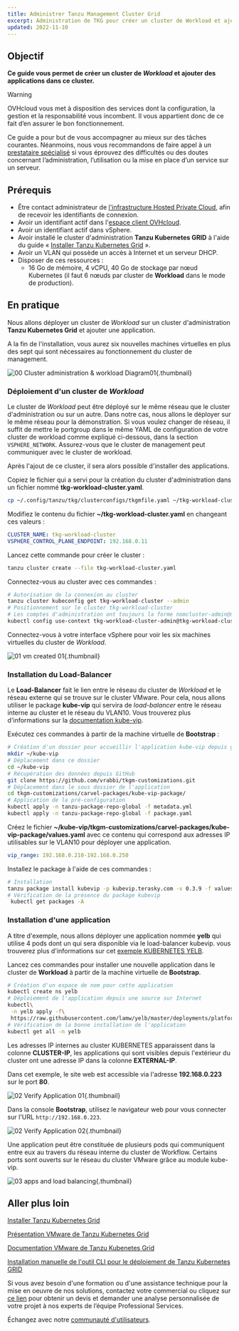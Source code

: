 ```yaml
---
title: Administrer Tanzu Management Cluster Grid
excerpt: Administration de TKG pour créer un cluster de Workload et ajouter des applications dans ce cluster
updated: 2022-11-10
---
```


## Objectif

**Ce guide vous permet de créer un cluster de *Workload* et ajouter des applications dans ce cluster.**

> [!warning]
> OVHcloud vous met à disposition des services dont la configuration, la gestion et la responsabilité vous incombent. Il vous appartient donc de ce fait d’en assurer le bon fonctionnement.
>
> Ce guide a pour but de vous accompagner au mieux sur des tâches courantes. Néanmoins, nous vous recommandons de faire appel à un [prestataire spécialisé](https://partner.ovhcloud.com/fr/) si vous éprouvez des difficultés ou des doutes concernant l’administration, l’utilisation ou la mise en place d’un service sur un serveur.
>

## Prérequis

- Être contact administrateur de [l'infrastructure Hosted Private Cloud](https://www.ovhcloud.com/fr-ca/enterprise/products/hosted-private-cloud/), afin de recevoir les identifiants de connexion.
- Avoir un identifiant actif dans l'[espace client OVHcloud](https://ca.ovh.com/auth/?action=gotomanager&from=https://www.ovh.com/ca/fr/&ovhSubsidiary=qc).
- Avoir un identifiant actif dans vSphere.
- Avoir installé le cluster d'administration **Tanzu Kubernetes GRID** à l'aide du guide « [Installer Tanzu Kubernetes Grid](/pages/hosted_private_cloud/hosted_private_cloud_powered_by_vmware/tanzu_tkgm_02installation) ».
- Avoir un VLAN qui possède un accès à Internet et un serveur DHCP.
- Disposer de ces ressources :
    - 16 Go de mémoire, 4 vCPU, 40 Go de stockage par nœud Kubernetes (il faut 6 nœuds par cluster de **Workload** dans le mode de production).

## En pratique

Nous allons déployer un cluster de *Workload* sur un cluster d'administration **Tanzu Kubernetes Grid** et ajouter une application.

A la fin de l'installation, vous aurez six nouvelles machines virtuelles en plus des sept qui sont nécessaires au fonctionnement du cluster de management. 

![00 Cluster administration & workload Diagram01](images/00-tkc-mc-wc01.png){.thumbnail}

### Déploiement d'un cluster de *Workload*

Le cluster de *Workload* peut être déployé sur le même réseau que le cluster d'administration ou sur un autre. Dans notre cas, nous allons le déployer sur le même réseau pour la démonstration. Si vous voulez changer de réseau, il suffit de mettre le portgroup dans le même YAML de configuration de votre cluster de workload comme expliqué ci-dessous, dans la section `VSPHERE_NETWORK`. Assurez-vous que le cluster de management peut communiquer avec le cluster de workload.

Après l'ajout de ce cluster, il sera alors possible d'installer des applications. 

Copiez le fichier qui a servi pour la création du cluster d'administration dans un fichier nommé **tkg-workload-cluster.yaml**.

```bash
cp ~/.config/tanzu/tkg/clusterconfigs/tkgmfile.yaml ~/tkg-workload-cluster.yaml
```

Modifiez le contenu du fichier **~/tkg-workload-cluster.yaml** en changeant ces valeurs :

```yaml
CLUSTER_NAME: tkg-workload-cluster
VSPHERE_CONTROL_PLANE_ENDPOINT: 192.168.0.11
```

Lancez cette commande pour créer le cluster :

```bash
tanzu cluster create --file tkg-workload-cluster.yaml
```

Connectez-vous au cluster avec ces commandes :

```bash
# Autorisation de la connexion au cluster
tanzu cluster kubeconfig get tkg-workload-cluster --admin
# Positionnement sur le cluster tkg-workload-cluster
# Les comptes d'administration ont toujours la forme nomcluster-admin@nomcluster
kubectl config use-context tkg-workload-cluster-admin@tkg-workload-cluster
```

Connectez-vous à votre interface vSphere pour voir les six machines virtuelles du cluster de *Workload*.

![01 vm created 01](images/01-vm-created-after-cwl-deployment01.png){.thumbnail}

### Installation du Load-Balancer

Le **Load-Balancer** fait le lien entre le réseau du cluster de *Workload* et le réseau externe qui se trouve sur le cluster VMware. Pour cela, nous allons utiliser le package **kube-vip** qui servira de *load-balancer* entre le réseau interne au cluster et le réseau du VLAN10. Vous trouverez plus d'informations sur la [documentation kube-vip](https://kube-vip.io/).

Exécutez ces commandes à partir de la machine virtuelle de **Bootstrap** :

```bash
# Création d'un dossier pour accueillir l'application kube-vip depuis git
mkdir ~/kube-vip
# Déplacement dans ce dossier
cd ~/kube-vip
# Récupération des données depuis GitHub
git clone https://github.com/vrabbi/tkgm-customizations.git
# Déplacement dans le sous dossier de l'application
cd tkgm-customizations/carvel-packages/kube-vip-package/
# Application de la pré-configuration
kubectl apply -n tanzu-package-repo-global -f metadata.yml
kubectl apply -n tanzu-package-repo-global -f package.yaml
```

Créez le fichier **~/kube-vip/tkgm-customizations/carvel-packages/kube-vip-package/values.yaml** avec ce contenu qui correspond aux adresses IP utilisables sur le VLAN10 pour déployer une application.

```yaml
vip_range: 192.168.0.210-192.168.0.250
```

Installez le package à l'aide de ces commandes :

```bash
# Installation
tanzu package install kubevip -p kubevip.terasky.com -v 0.3.9 -f values.yaml
# Vérification de la présence du package kubevip
 kubectl get packages -A
```

### Installation d'une application

A titre d'exemple, nous allons déployer une application nommée **yelb** qui utilise 4 pods dont un qui sera disponible via le load-balancer kubevip. vous trouverez plus d'informations sur cet [exemple KUBERNETES YELB](https://github.com/mreferre/yelb).

Lancez ces commandes pour installer une nouvelle application dans le cluster de **Workload** à partir de la machine virtuelle de **Bootstrap**.

```bash
# Création d'un espace de nom pour cette application
kubectl create ns yelb
# Déploiement de l'application depuis une source sur Internet
kubectl\
 -n yelb apply -f\
 https://raw.githubusercontent.com/lamw/yelb/master/deployments/platformdeployment/Kubernetes/yaml/yelb-k8s-loadbalancer.yaml
# Vérification de la bonne installation de l'application
kubectl get all -n yelb
```

Les adresses IP internes au cluster KUBERNETES apparaissent dans la colonne **CLUSTER-IP**, les applications qui sont visibles depuis l'extérieur du cluster ont une adresse IP dans la colonne **EXTERNAL-IP**.

Dans cet exemple, le site web est accessible via l'adresse **192.168.0.223** sur le port **80**.

![02 Verify Application 01](images/02-verify-application-01.png){.thumbnail}

Dans la console **Bootstrap**, utilisez le navigateur web pour vous connecter sur l'URL `http://192.168.0.223`.

![02 Verify Application 02](images/02-verify-application-02.png){.thumbnail}

Une application peut être constituée de plusieurs pods qui communiquent entre eux au travers du réseau interne du cluster de Workflow. Certains ports sont ouverts sur le réseau du cluster VMware grâce au module kube-vip.

![03 apps and load balancing](images/03-internetworkcommunication01.png){.thumbnail}

## Aller plus loin

[Installer Tanzu Kubernetes Grid](/pages/hosted_private_cloud/hosted_private_cloud_powered_by_vmware/tanzu_tkgm_02installation)

[Présentation VMware de Tanzu Kubernetes Grid](https://tanzu.vmware.com/kubernetes-grid)

[Documentation VMware de Tanzu Kubenetes Grid](https://docs.vmware.com/en/VMware-Tanzu-Kubernetes-Grid/index.html)

[Installation manuelle de l'outil CLI pour le déploiement de Tanzu Kubernetes GRID](https://docs.vmware.com/en/VMware-Tanzu-Kubernetes-Grid/1.5/vmware-tanzu-kubernetes-grid-15/GUID-install-cli.html)

Si vous avez besoin d'une formation ou d'une assistance technique pour la mise en oeuvre de nos solutions, contactez votre commercial ou cliquez sur [ce lien](https://www.ovhcloud.com/fr-ca/professional-services/) pour obtenir un devis et demander une analyse personnalisée de votre projet à nos experts de l’équipe Professional Services.

Échangez avec notre [communauté d'utilisateurs](/links/community).
